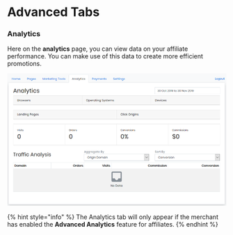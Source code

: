 # Advanced Tabs

### Analytics

Here on the **analytics** page, you can view data on your affiliate performance. You can make use of this data to create more efficient promotions.&#x20;

![Analytics](<../../.gitbook/assets/Annotation 2019-11-30 033845.png>)

{% hint style="info" %}
The Analytics tab will only appear if the merchant has enabled the **Advanced Analytics** feature for affiliates.
{% endhint %}
